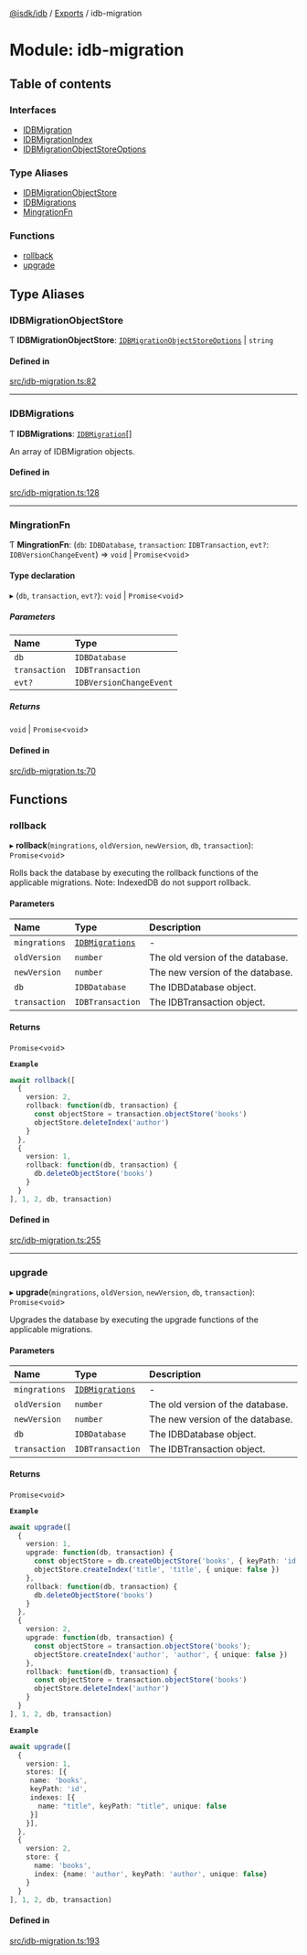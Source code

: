 [@isdk/idb](../README.md) / [Exports](../modules.md) / idb-migration

# Module: idb-migration

## Table of contents

### Interfaces

- [IDBMigration](../interfaces/idb_migration.IDBMigration.md)
- [IDBMigrationIndex](../interfaces/idb_migration.IDBMigrationIndex.md)
- [IDBMigrationObjectStoreOptions](../interfaces/idb_migration.IDBMigrationObjectStoreOptions.md)

### Type Aliases

- [IDBMigrationObjectStore](idb_migration.md#idbmigrationobjectstore)
- [IDBMigrations](idb_migration.md#idbmigrations)
- [MingrationFn](idb_migration.md#mingrationfn)

### Functions

- [rollback](idb_migration.md#rollback)
- [upgrade](idb_migration.md#upgrade)

## Type Aliases

### IDBMigrationObjectStore

Ƭ **IDBMigrationObjectStore**: [`IDBMigrationObjectStoreOptions`](../interfaces/idb_migration.IDBMigrationObjectStoreOptions.md) \| `string`

#### Defined in

[src/idb-migration.ts:82](https://github.com/isdk/idb.js/blob/8949a63/src/idb-migration.ts#L82)

___

### IDBMigrations

Ƭ **IDBMigrations**: [`IDBMigration`](../interfaces/idb_migration.IDBMigration.md)[]

An array of IDBMigration objects.

#### Defined in

[src/idb-migration.ts:128](https://github.com/isdk/idb.js/blob/8949a63/src/idb-migration.ts#L128)

___

### MingrationFn

Ƭ **MingrationFn**: (`db`: `IDBDatabase`, `transaction`: `IDBTransaction`, `evt?`: `IDBVersionChangeEvent`) => `void` \| `Promise`<`void`\>

#### Type declaration

▸ (`db`, `transaction`, `evt?`): `void` \| `Promise`<`void`\>

##### Parameters

| Name | Type |
| :------ | :------ |
| `db` | `IDBDatabase` |
| `transaction` | `IDBTransaction` |
| `evt?` | `IDBVersionChangeEvent` |

##### Returns

`void` \| `Promise`<`void`\>

#### Defined in

[src/idb-migration.ts:70](https://github.com/isdk/idb.js/blob/8949a63/src/idb-migration.ts#L70)

## Functions

### rollback

▸ **rollback**(`mingrations`, `oldVersion`, `newVersion`, `db`, `transaction`): `Promise`<`void`\>

Rolls back the database by executing the rollback functions of the applicable migrations.
Note: IndexedDB do not support rollback.

#### Parameters

| Name | Type | Description |
| :------ | :------ | :------ |
| `mingrations` | [`IDBMigrations`](idb_migration.md#idbmigrations) | - |
| `oldVersion` | `number` | The old version of the database. |
| `newVersion` | `number` | The new version of the database. |
| `db` | `IDBDatabase` | The IDBDatabase object. |
| `transaction` | `IDBTransaction` | The IDBTransaction object. |

#### Returns

`Promise`<`void`\>

**`Example`**

```ts
await rollback([
  {
    version: 2,
    rollback: function(db, transaction) {
      const objectStore = transaction.objectStore('books')
      objectStore.deleteIndex('author')
    }
  },
  {
    version: 1,
    rollback: function(db, transaction) {
      db.deleteObjectStore('books')
    }
  }
], 1, 2, db, transaction)
```

#### Defined in

[src/idb-migration.ts:255](https://github.com/isdk/idb.js/blob/8949a63/src/idb-migration.ts#L255)

___

### upgrade

▸ **upgrade**(`mingrations`, `oldVersion`, `newVersion`, `db`, `transaction`): `Promise`<`void`\>

Upgrades the database by executing the upgrade functions of the applicable migrations.

#### Parameters

| Name | Type | Description |
| :------ | :------ | :------ |
| `mingrations` | [`IDBMigrations`](idb_migration.md#idbmigrations) | - |
| `oldVersion` | `number` | The old version of the database. |
| `newVersion` | `number` | The new version of the database. |
| `db` | `IDBDatabase` | The IDBDatabase object. |
| `transaction` | `IDBTransaction` | The IDBTransaction object. |

#### Returns

`Promise`<`void`\>

**`Example`**

```ts
await upgrade([
  {
    version: 1,
    upgrade: function(db, transaction) {
      const objectStore = db.createObjectStore('books', { keyPath: 'id' })
      objectStore.createIndex('title', 'title', { unique: false })
    },
    rollback: function(db, transaction) {
      db.deleteObjectStore('books')
    }
  },
  {
    version: 2,
    upgrade: function(db, transaction) {
      const objectStore = transaction.objectStore('books');
      objectStore.createIndex('author', 'author', { unique: false })
    },
    rollback: function(db, transaction) {
      const objectStore = transaction.objectStore('books')
      objectStore.deleteIndex('author')
    }
  }
], 1, 2, db, transaction)
```

**`Example`**

```ts
await upgrade([
  {
    version: 1,
    stores: [{
     name: 'books',
     keyPath: 'id',
     indexes: [{
       name: "title", keyPath: "title", unique: false
     }]
    }],
  },
  {
    version: 2,
    store: {
      name: 'books',
      index: {name: 'author', keyPath: 'author', unique: false}
    }
  }
], 1, 2, db, transaction)
```

#### Defined in

[src/idb-migration.ts:193](https://github.com/isdk/idb.js/blob/8949a63/src/idb-migration.ts#L193)
